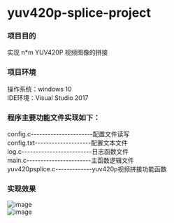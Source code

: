 # yuv420p-splice-project

### 项目目的
实现 n*m YUV420P 视频图像的拼接

### 项目环境
操作系统：windows 10     
IDE环境：Visual Studio 2017     

### 程序主要功能文件实现如下：     
config.c----------------------配置文件读写     
config.txt--------------------配置文本文件     
log.c-------------------------日志函数文件     
main.c-----------------------主函数逻辑文件     
yuv420psplice.c-------------yuv420p视频拼接功能函数    

### 实现效果
![image](https://img2018.cnblogs.com/blog/1334974/201906/1334974-20190605013919208-1393511419.png)    
![image](https://img2018.cnblogs.com/blog/1334974/201906/1334974-20190605013943536-246073383.png)   
